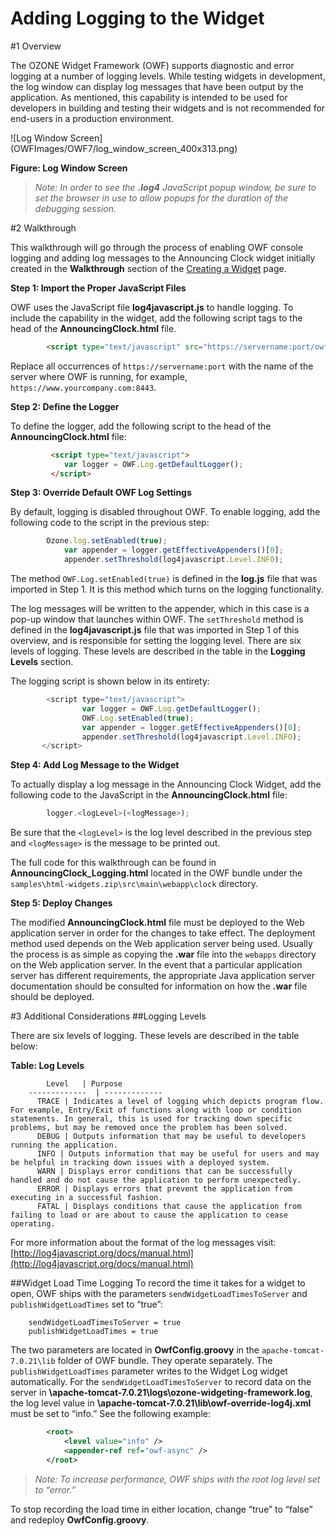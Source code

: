 #   Adding Logging to the Widget
#1   Overview

The OZONE Widget Framework (OWF) supports diagnostic and error logging at a number of logging levels. While testing widgets in development, the log window can display log messages that have been output by the application. As mentioned, this capability is intended to be used for developers in building and testing their widgets and is not recommended for end-users in a production environment.

 ![Log Window Screen]  
 (OWFImages/OWF7/log_window_screen_400x313.png)

**Figure: Log Window Screen**

> _Note: In order to see the **.log4** JavaScript popup window, be sure to set the browser in use to allow popups for the duration of the debugging session._

#2   Walkthrough

This walkthrough will go through the process of enabling OWF console logging and adding log messages to the Announcing Clock widget initially created in the **Walkthrough** section of the [Creating a Widget](OWF-7-Developer-Creating-a-Widget) page.

**Step 1: Import the Proper JavaScript Files**

OWF uses the JavaScript file **log4javascript.js** to handle logging. To include the capability in the widget, add the following script tags to the head of the **AnnouncingClock.html** file.

```html
        <script type="text/javascript" src="https://servername:port/owf/js-min/owf-widget-min.js"></script>
```

Replace all occurrences of `https://servername:port` with the name of the server where OWF is running, for example, `https://www.yourcompany.com:8443`. 

**Step 2: Define the Logger**

To define the logger, add the following script to the head of the **AnnouncingClock.html** file:

```html
         <script type="text/javascript">
         	var logger = OWF.Log.getDefaultLogger();
         </script>
```

**Step 3: Override Default OWF Log Settings**

By default, logging is disabled throughout OWF. To enable logging, add the following code to the script in the previous step:

```javascript
        Ozone.log.setEnabled(true);
        	var appender = logger.getEffectiveAppenders()[0];
        	appender.setThreshold(log4javascript.Level.INFO);
```

The method `OWF.Log.setEnabled(true)` is defined in the **log.js** file that was imported in Step 1. It is this method which turns on the logging functionality. 

The log messages will be written to the appender, which in this case is a pop-up window that launches within OWF. The `setThreshold` method is defined in the **log4javascript.js** file that was imported in Step 1 of this overview, and is responsible for setting the logging level. There are six levels of logging. These levels are described in the table in the **Logging Levels** section.

The logging script is shown below in its entirety:

```javascript
        <script type="text/javascript">
              	var logger = OWF.Log.getDefaultLogger();
              	OWF.Log.setEnabled(true);
              	var appender = logger.getEffectiveAppenders()[0];
              	appender.setThreshold(log4javascript.Level.INFO);
       </script>
```

**Step 4: Add Log Message to the Widget**

To actually display a log message in the Announcing Clock Widget, add the following code to the JavaScript in the **AnnouncingClock.html** file:

```javascript
        logger.<logLevel>(<logMessage>);
```

Be sure that the `<logLevel>` is the log level described in the previous step and `<logMessage>` is the message to be printed out.

The full code for this walkthrough can be found in **AnnouncingClock_Logging.html** located in the OWF bundle under the `samples\html-widgets.zip\src\main\webapp\clock` directory.

**Step 5: Deploy Changes**

The modified **AnnouncingClock.html** file must be deployed to the Web application server in order for the changes to take effect. The deployment method used depends on the Web application server being used. Usually the process is as simple as copying the **.war** file into the `webapps` directory on the Web application server. In the event that a particular application server has different requirements, the appropriate Java application server documentation should be consulted for information on how the **.war** file should be deployed.

#3   Additional Considerations
##Logging Levels

There are six levels of logging. These levels are described in the table below:

**Table: Log Levels**

            Level   | Purpose
        -------------  | -------------
          TRACE | Indicates a level of logging which depicts program flow. For example, Entry/Exit of functions along with loop or condition statements. In general, this is used for tracking down specific problems, but may be removed once the problem has been solved.
          DEBUG | Outputs information that may be useful to developers running the application.
          INFO | Outputs information that may be useful for users and may be helpful in tracking down issues with a deployed system.
          WARN | Displays error conditions that can be successfully handled and do not cause the application to perform unexpectedly.
          ERROR | Displays errors that prevent the application from executing in a successful fashion.
          FATAL | Displays conditions that cause the application from failing to load or are about to cause the application to cease operating.

For more information about the format of the log messages visit: [http://log4javascript.org/docs/manual.html](http://log4javascript.org/docs/manual.html)

##Widget Load Time Logging
To record the time it takes for a widget to open, OWF ships with the parameters `sendWidgetLoadTimesToServer` and `publishWidgetLoadTimes` set to “true”: 

        sendWidgetLoadTimesToServer = true
        publishWidgetLoadTimes = true

The two parameters are located in **OwfConfig.groovy** in the `apache-tomcat-7.0.21\lib` folder of OWF bundle. They operate separately. The `publishWidgetLoadTimes` parameter writes to the Widget Log widget automatically. For the `sendWidgetLoadTimesToServer` to record data on the server in **\apache-tomcat-7.0.21\logs\ozone-widgeting-framework.log**, the log level value in **\apache-tomcat-7.0.21\lib\owf-override-log4j.xml** must be set to “info.” See the following example:

```xml
        <root>
        	<level value="info" />
        	<appender-ref ref="owf-async" />
        </root>
```

> _Note: To increase performance, OWF ships with the root log level set to “error.”_

To stop recording the load time in either location, change “true” to “false” and redeploy **OwfConfig.groovy**. 